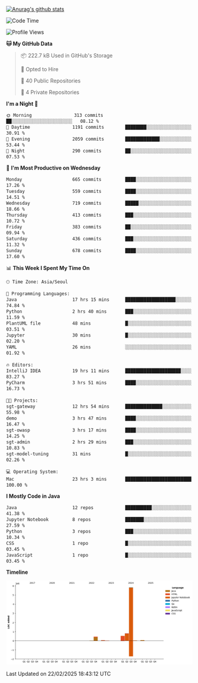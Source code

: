 [![Anurag's github stats](https://github-readme-stats.vercel.app/api?username=hajubal)](https://github.com/anuraghazra/github-readme-stats)

<!--START_SECTION:waka-->
![Code Time](http://img.shields.io/badge/Code%20Time-222%20hrs%205%20mins-blue)

![Profile Views](http://img.shields.io/badge/Profile%20Views-0-blue)

**🐱 My GitHub Data** 

> 📦 222.7 kB Used in GitHub's Storage 
 > 
> 💼 Opted to Hire
 > 
> 📜 40 Public Repositories 
 > 
> 🔑 4 Private Repositories 
 > 
**I'm a Night 🦉** 

```text
🌞 Morning                313 commits         ██░░░░░░░░░░░░░░░░░░░░░░░   08.12 % 
🌆 Daytime                1191 commits        ████████░░░░░░░░░░░░░░░░░   30.91 % 
🌃 Evening                2059 commits        █████████████░░░░░░░░░░░░   53.44 % 
🌙 Night                  290 commits         ██░░░░░░░░░░░░░░░░░░░░░░░   07.53 % 
```
📅 **I'm Most Productive on Wednesday** 

```text
Monday                   665 commits         ████░░░░░░░░░░░░░░░░░░░░░   17.26 % 
Tuesday                  559 commits         ████░░░░░░░░░░░░░░░░░░░░░   14.51 % 
Wednesday                719 commits         █████░░░░░░░░░░░░░░░░░░░░   18.66 % 
Thursday                 413 commits         ███░░░░░░░░░░░░░░░░░░░░░░   10.72 % 
Friday                   383 commits         ██░░░░░░░░░░░░░░░░░░░░░░░   09.94 % 
Saturday                 436 commits         ███░░░░░░░░░░░░░░░░░░░░░░   11.32 % 
Sunday                   678 commits         ████░░░░░░░░░░░░░░░░░░░░░   17.60 % 
```


📊 **This Week I Spent My Time On** 

```text
🕑︎ Time Zone: Asia/Seoul

💬 Programming Languages: 
Java                     17 hrs 15 mins      ███████████████████░░░░░░   74.84 % 
Python                   2 hrs 40 mins       ███░░░░░░░░░░░░░░░░░░░░░░   11.59 % 
PlantUML file            48 mins             █░░░░░░░░░░░░░░░░░░░░░░░░   03.51 % 
Jupyter                  30 mins             █░░░░░░░░░░░░░░░░░░░░░░░░   02.20 % 
YAML                     26 mins             ░░░░░░░░░░░░░░░░░░░░░░░░░   01.92 % 

🔥 Editors: 
IntelliJ IDEA            19 hrs 11 mins      █████████████████████░░░░   83.27 % 
PyCharm                  3 hrs 51 mins       ████░░░░░░░░░░░░░░░░░░░░░   16.73 % 

🐱‍💻 Projects: 
sgt-gateway              12 hrs 54 mins      ██████████████░░░░░░░░░░░   55.98 % 
demo                     3 hrs 47 mins       ████░░░░░░░░░░░░░░░░░░░░░   16.47 % 
sgt-owasp                3 hrs 17 mins       ████░░░░░░░░░░░░░░░░░░░░░   14.25 % 
sgt-admin                2 hrs 29 mins       ███░░░░░░░░░░░░░░░░░░░░░░   10.83 % 
sgt-model-tuning         31 mins             █░░░░░░░░░░░░░░░░░░░░░░░░   02.26 % 

💻 Operating System: 
Mac                      23 hrs 3 mins       █████████████████████████   100.00 % 
```

**I Mostly Code in Java** 

```text
Java                     12 repos            ██████████░░░░░░░░░░░░░░░   41.38 % 
Jupyter Notebook         8 repos             ███████░░░░░░░░░░░░░░░░░░   27.59 % 
Python                   3 repos             ███░░░░░░░░░░░░░░░░░░░░░░   10.34 % 
CSS                      1 repo              █░░░░░░░░░░░░░░░░░░░░░░░░   03.45 % 
JavaScript               1 repo              █░░░░░░░░░░░░░░░░░░░░░░░░   03.45 % 
```



**Timeline**

![Lines of Code chart](https://raw.githubusercontent.com/hajubal/hajubal/main/assets/bar_graph.png)


 Last Updated on 22/02/2025 18:43:12 UTC
<!--END_SECTION:waka-->